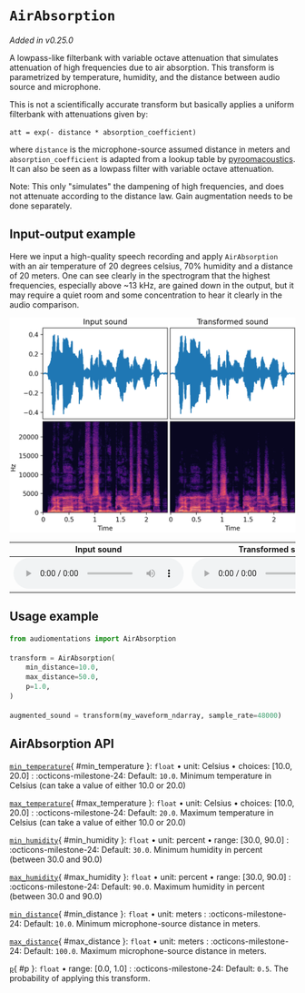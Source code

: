 # `AirAbsorption`

_Added in v0.25.0_

A lowpass-like filterbank with variable octave attenuation that simulates attenuation of
high frequencies due to air absorption. This transform is parametrized by temperature,
humidity, and the distance between audio source and microphone.

This is not a scientifically accurate transform but basically applies a uniform
filterbank with attenuations given by:

`att = exp(- distance * absorption_coefficient)`

where `distance` is the microphone-source assumed distance in meters and `absorption_coefficient`
is adapted from a lookup table by [pyroomacoustics](https://github.com/LCAV/pyroomacoustics).
It can also be seen as a lowpass filter with variable octave attenuation.

Note: This only "simulates" the dampening of high frequencies, and does not
attenuate according to the distance law. Gain augmentation needs to be done separately.

## Input-output example

Here we input a high-quality speech recording and apply `AirAbsorption` with an air
temperature of 20 degrees celsius, 70% humidity and a distance of 20 meters. One can see
clearly in the spectrogram that the highest frequencies, especially above ~13 kHz, are
gained down in the output, but it may require a quiet room and some concentration to
hear it clearly in the audio comparison.

![Input-output waveforms and spectrograms](AirAbsorption.webp)

| Input sound                                                                           | Transformed sound                                                                           |
|---------------------------------------------------------------------------------------|---------------------------------------------------------------------------------------------|
| <audio controls><source src="../AirAbsorption_input.flac" type="audio/flac"></audio> | <audio controls><source src="../AirAbsorption_transformed.flac" type="audio/flac"></audio> | 

## Usage example

```python
from audiomentations import AirAbsorption

transform = AirAbsorption(
    min_distance=10.0,
    max_distance=50.0,
    p=1.0,
)

augmented_sound = transform(my_waveform_ndarray, sample_rate=48000)
```

## AirAbsorption API

[`min_temperature`](#min_temperature){ #min_temperature }: `float` • unit: Celsius • choices: [10.0, 20.0]
:   :octicons-milestone-24: Default: `10.0`. Minimum temperature in Celsius (can take a value of either 10.0 or 20.0)

[`max_temperature`](#max_temperature){ #max_temperature }: `float` • unit: Celsius • choices: [10.0, 20.0]
:   :octicons-milestone-24: Default: `20.0`. Maximum temperature in Celsius (can take a value of either 10.0 or 20.0)

[`min_humidity`](#min_humidity){ #min_humidity }: `float` • unit: percent • range: [30.0, 90.0]
:   :octicons-milestone-24: Default: `30.0`. Minimum humidity in percent (between 30.0 and 90.0)

[`max_humidity`](#max_humidity){ #max_humidity }: `float` • unit: percent • range: [30.0, 90.0]
:   :octicons-milestone-24: Default: `90.0`. Maximum humidity in percent (between 30.0 and 90.0)

[`min_distance`](#min_distance){ #min_distance }: `float` • unit: meters
:   :octicons-milestone-24: Default: `10.0`. Minimum microphone-source distance in meters.

[`max_distance`](#max_distance){ #max_distance }: `float` • unit: meters
:   :octicons-milestone-24: Default: `100.0`. Maximum microphone-source distance in meters.

[`p`](#p){ #p }: `float` • range: [0.0, 1.0]
:   :octicons-milestone-24: Default: `0.5`. The probability of applying this transform.
